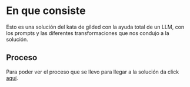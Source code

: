 # En que consiste 
Esto es una solución del kata de gilded con la ayuda total de un LLM, con los prompts y las diferentes transformaciones que nos condujo a la solución.
  
## Proceso
Para poder ver el proceso que se llevo para llegar a la solución da click [aquí](https://github.com/juanpemedina/Gilded-Rose-v1/wiki/0.-Inicio).
